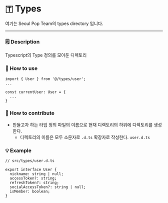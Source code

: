 # 🇹 Types
여기는 Seoul Pop Team의 types directory 입니다.

---

### 🗒️ Description

Typescript의 Type 정의를 모아둔 디렉토리

### 🔎 How to use

```tsx
import { User } from '@/types/user';
...

const currentUser: User = {
  ...
}
```

### 🌱 How to contribute

- 만들고자 하는 타입 정의 파일의 이름으로 현재 디렉토리의 하위에 디렉토리를 생성한다.
    - 디렉토리의 이름은 모두 소문자로 `.d.ts` 확장자로 작성한다. `user.d.ts`

### 💡 Example

```tsx
// src/types/user.d.ts

export interface User {
  nickname: string | null;
  accessToken?: string;
  refreshToken?: string;
  socialAccessToken?: string | null;
  isMember: boolean;
}
```
